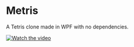 # Metris
A Tetris clone made in WPF with no dependencies.


[![Watch the video](https://i.stack.imgur.com/Vp2cE.png)](https://youtu.be/vt5fpE0bzSY)
